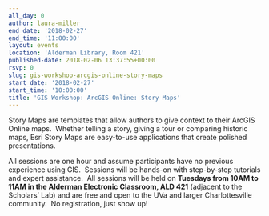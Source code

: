 ```yaml
---
all_day: 0
author: laura-miller
end_date: '2018-02-27'
end_time: '11:00:00'
layout: events
location: 'Alderman Library, Room 421'
published-date: 2018-02-06 13:37:55+00:00
rsvp: 0
slug: gis-workshop-arcgis-online-story-maps
start_date: '2018-02-27'
start_time: '10:00:00'
title: 'GIS Workshop: ArcGIS Online: Story Maps'
---
```


Story Maps are templates that allow authors to give context to their ArcGIS Online maps.  Whether telling a story, giving a tour or comparing historic maps, Esri Story Maps are easy-to-use applications that create polished presentations.

All sessions are one hour and assume participants have no previous experience using GIS.  Sessions will be hands-on with step-by-step tutorials and expert assistance.  All sessions will be held on **Tuesdays from 10AM to 11AM in the Alderman Electronic Classroom, ALD 421** (adjacent to the Scholars’ Lab) and are free and open to the UVa and larger Charlottesville community.  No registration, just show up!
